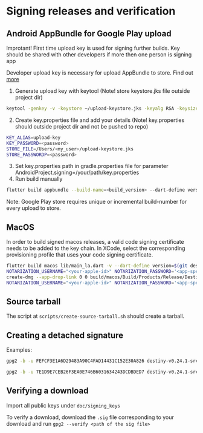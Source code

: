 # Signing releases and verification

## Android AppBundle for Google Play upload
Improtant! First time upload key is used for signing further builds. Key should be shared with other developers if more then one person is signing app

Developer upload key is necessary for upload AppBundle to store. Find out [more](https://support.google.com/googleplay/android-developer/answer/9842756?hl=en#zippy=%2Cupload-key-requirements)
1. Generate upload key with keytool (Note! store keystore.jks file outside project dir)
```bash
keytool -genkey -v -keystore ~/upload-keystore.jks -keyalg RSA -keysize 2048 -validity 10000 -alias upload-key
```
2. Create key.properties file and add your details (Note! key.properties should outside project dir and not be pushed to repo)
```bash
KEY_ALIAS=upload-key
KEY_PASSWORD=<password>
STORE_FILE=/Users/<my_user>/upload-keystore.jks
STORE_PASSWORDP=<password>
```
3. Set key.properties path in gradle.properties file for parameter AndroidProject.signing=/your/path/key.properties
4. Run build manually
```bash
flutter build appbundle --build-name=<build_version> --dart-define version=<build_version> --build-number=<build_number> -t lib/main_la.dart
```
Note: Google Play store requires unique or incremental build-number for every upload to store.


## MacOS

In order to build signed macos releases, a valid code signing certificate needs to be added to the key chain.
In XCode, select the corresponding provisioning profile that uses your code signing certificate.

```bash
flutter build macos lib/main_la.dart -v --dart-define version=$(git describe) --build-name $(git describe) 
NOTARIZATION_USERNAME="<your-apple-id>" NOTARIZATION_PASSWORD='<app-specific-password>' ./scripts/notarize.py app
create-dmg --app-drop-link 0 0 build/macos/Build/Products/Release/Destiny.dmg build/macos/Build/Products/Release/Destiny.app
NOTARIZATION_USERNAME="<your-apple-id>" NOTARIZATION_PASSWORD='<app-specific-password>' ./scripts/notarize.py dmg
```

## Source tarball

The script at `scripts/create-source-tarball.sh` should create a tarball.

## Creating a detached signature

Examples:
```bash
gpg2 -b -u FEFCF3E1A6D29483A90C4FAD14431C152E30A826 destiny-v0.24.1-src.tar.gz
```

```bash
gpg2 -b -u 7E1D9E7CEB26F3EA0E746B6031634243DCDBDED7 destiny-v0.24.1-src.tar.gz
```

## Verifying a download

Import all public keys under `doc/signing_keys`

To verify a download, download the `.sig` file corresponding to your download
and run `gpg2 --verify <path of the sig file>`
